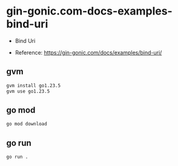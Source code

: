 # gin-gonic.com-docs-examples-bind-uri

- Bind Uri

- Reference: https://gin-gonic.com/docs/examples/bind-uri/

## gvm

```sh
gvm install go1.23.5
gvm use go1.23.5
```

## go mod

```sh
go mod download
```

## go run

```sh
go run .
```
